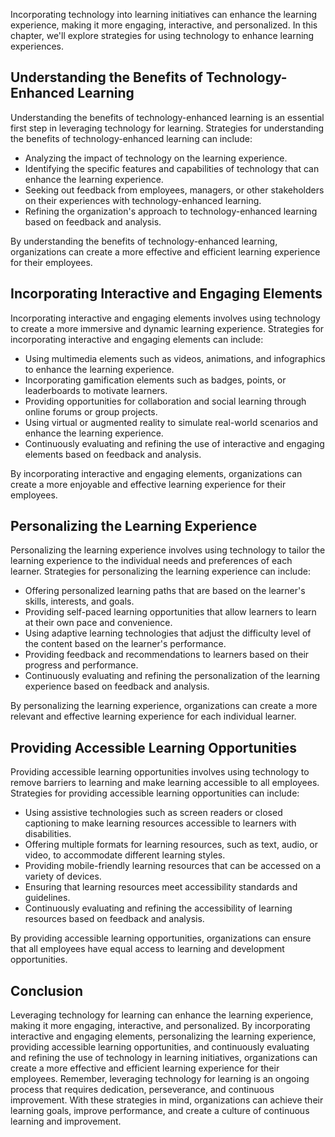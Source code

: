 
Incorporating technology into learning initiatives can enhance the learning experience, making it more engaging, interactive, and personalized. In this chapter, we'll explore strategies for using technology to enhance learning experiences.

Understanding the Benefits of Technology-Enhanced Learning
----------------------------------------------------------

Understanding the benefits of technology-enhanced learning is an essential first step in leveraging technology for learning. Strategies for understanding the benefits of technology-enhanced learning can include:

* Analyzing the impact of technology on the learning experience.
* Identifying the specific features and capabilities of technology that can enhance the learning experience.
* Seeking out feedback from employees, managers, or other stakeholders on their experiences with technology-enhanced learning.
* Refining the organization's approach to technology-enhanced learning based on feedback and analysis.

By understanding the benefits of technology-enhanced learning, organizations can create a more effective and efficient learning experience for their employees.

Incorporating Interactive and Engaging Elements
-----------------------------------------------

Incorporating interactive and engaging elements involves using technology to create a more immersive and dynamic learning experience. Strategies for incorporating interactive and engaging elements can include:

* Using multimedia elements such as videos, animations, and infographics to enhance the learning experience.
* Incorporating gamification elements such as badges, points, or leaderboards to motivate learners.
* Providing opportunities for collaboration and social learning through online forums or group projects.
* Using virtual or augmented reality to simulate real-world scenarios and enhance the learning experience.
* Continuously evaluating and refining the use of interactive and engaging elements based on feedback and analysis.

By incorporating interactive and engaging elements, organizations can create a more enjoyable and effective learning experience for their employees.

Personalizing the Learning Experience
-------------------------------------

Personalizing the learning experience involves using technology to tailor the learning experience to the individual needs and preferences of each learner. Strategies for personalizing the learning experience can include:

* Offering personalized learning paths that are based on the learner's skills, interests, and goals.
* Providing self-paced learning opportunities that allow learners to learn at their own pace and convenience.
* Using adaptive learning technologies that adjust the difficulty level of the content based on the learner's performance.
* Providing feedback and recommendations to learners based on their progress and performance.
* Continuously evaluating and refining the personalization of the learning experience based on feedback and analysis.

By personalizing the learning experience, organizations can create a more relevant and effective learning experience for each individual learner.

Providing Accessible Learning Opportunities
-------------------------------------------

Providing accessible learning opportunities involves using technology to remove barriers to learning and make learning accessible to all employees. Strategies for providing accessible learning opportunities can include:

* Using assistive technologies such as screen readers or closed captioning to make learning resources accessible to learners with disabilities.
* Offering multiple formats for learning resources, such as text, audio, or video, to accommodate different learning styles.
* Providing mobile-friendly learning resources that can be accessed on a variety of devices.
* Ensuring that learning resources meet accessibility standards and guidelines.
* Continuously evaluating and refining the accessibility of learning resources based on feedback and analysis.

By providing accessible learning opportunities, organizations can ensure that all employees have equal access to learning and development opportunities.

Conclusion
----------

Leveraging technology for learning can enhance the learning experience, making it more engaging, interactive, and personalized. By incorporating interactive and engaging elements, personalizing the learning experience, providing accessible learning opportunities, and continuously evaluating and refining the use of technology in learning initiatives, organizations can create a more effective and efficient learning experience for their employees. Remember, leveraging technology for learning is an ongoing process that requires dedication, perseverance, and continuous improvement. With these strategies in mind, organizations can achieve their learning goals, improve performance, and create a culture of continuous learning and improvement.

